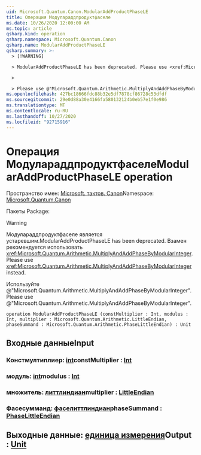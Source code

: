 ```yaml
---
uid: Microsoft.Quantum.Canon.ModularAddProductPhaseLE
title: Операция Модулараддпродуктфаселе
ms.date: 10/26/2020 12:00:00 AM
ms.topic: article
qsharp.kind: operation
qsharp.namespace: Microsoft.Quantum.Canon
qsharp.name: ModularAddProductPhaseLE
qsharp.summary: >-
  > [!WARNING]

  > ModularAddProductPhaseLE has been deprecated. Please use <xref:Microsoft.Quantum.Arithmetic.MultiplyAndAddPhaseByModularInteger> instead.

  >

  > Please use @"Microsoft.Quantum.Arithmetic.MultiplyAndAddPhaseByModularInteger".
ms.openlocfilehash: 427bc18666fdc88b32e5df7878cf86728c53dfdf
ms.sourcegitcommit: 29e0d88a30e4166fa580132124b0eb57e1f0e986
ms.translationtype: MT
ms.contentlocale: ru-RU
ms.lasthandoff: 10/27/2020
ms.locfileid: "92715916"
---
```

# <a name="modularaddproductphasele-operation"></a><span data-ttu-id="2855a-102">Операция Модулараддпродуктфаселе</span><span class="sxs-lookup"><span data-stu-id="2855a-102">ModularAddProductPhaseLE operation</span></span>

<span data-ttu-id="2855a-103">Пространство имен: [Microsoft. тактов. Canon](xref:Microsoft.Quantum.Canon)</span><span class="sxs-lookup"><span data-stu-id="2855a-103">Namespace: [Microsoft.Quantum.Canon](xref:Microsoft.Quantum.Canon)</span></span>

<span data-ttu-id="2855a-104">Пакеты [](https://nuget.org/packages/)</span><span class="sxs-lookup"><span data-stu-id="2855a-104">Package: [](https://nuget.org/packages/)</span></span>


> [!WARNING]
> <span data-ttu-id="2855a-105">Модулараддпродуктфаселе является устаревшим.</span><span class="sxs-lookup"><span data-stu-id="2855a-105">ModularAddProductPhaseLE has been deprecated.</span></span> <span data-ttu-id="2855a-106">Взамен рекомендуется использовать <xref:Microsoft.Quantum.Arithmetic.MultiplyAndAddPhaseByModularInteger>.</span><span class="sxs-lookup"><span data-stu-id="2855a-106">Please use <xref:Microsoft.Quantum.Arithmetic.MultiplyAndAddPhaseByModularInteger> instead.</span></span>
>
> <span data-ttu-id="2855a-107">Используйте @"Microsoft.Quantum.Arithmetic.MultiplyAndAddPhaseByModularInteger".</span><span class="sxs-lookup"><span data-stu-id="2855a-107">Please use @"Microsoft.Quantum.Arithmetic.MultiplyAndAddPhaseByModularInteger".</span></span>



```qsharp
operation ModularAddProductPhaseLE (constMultiplier : Int, modulus : Int, multiplier : Microsoft.Quantum.Arithmetic.LittleEndian, phaseSummand : Microsoft.Quantum.Arithmetic.PhaseLittleEndian) : Unit
```


## <a name="input"></a><span data-ttu-id="2855a-108">Входные данные</span><span class="sxs-lookup"><span data-stu-id="2855a-108">Input</span></span>

### <a name="constmultiplier--int"></a><span data-ttu-id="2855a-109">Констмултиплиер: [int](xref:microsoft.quantum.lang-ref.int)</span><span class="sxs-lookup"><span data-stu-id="2855a-109">constMultiplier : [Int](xref:microsoft.quantum.lang-ref.int)</span></span>




### <a name="modulus--int"></a><span data-ttu-id="2855a-110">модуль: [int](xref:microsoft.quantum.lang-ref.int)</span><span class="sxs-lookup"><span data-stu-id="2855a-110">modulus : [Int](xref:microsoft.quantum.lang-ref.int)</span></span>




### <a name="multiplier--littleendian"></a><span data-ttu-id="2855a-111">множитель: [литтлиндиан](xref:Microsoft.Quantum.Arithmetic.LittleEndian)</span><span class="sxs-lookup"><span data-stu-id="2855a-111">multiplier : [LittleEndian](xref:Microsoft.Quantum.Arithmetic.LittleEndian)</span></span>




### <a name="phasesummand--phaselittleendian"></a><span data-ttu-id="2855a-112">Фасесумманд: [фаселиттлиндиан](xref:Microsoft.Quantum.Arithmetic.PhaseLittleEndian)</span><span class="sxs-lookup"><span data-stu-id="2855a-112">phaseSummand : [PhaseLittleEndian](xref:Microsoft.Quantum.Arithmetic.PhaseLittleEndian)</span></span>





## <a name="output--unit"></a><span data-ttu-id="2855a-113">Выходные данные: [единица измерения](xref:microsoft.quantum.lang-ref.unit)</span><span class="sxs-lookup"><span data-stu-id="2855a-113">Output : [Unit](xref:microsoft.quantum.lang-ref.unit)</span></span>

